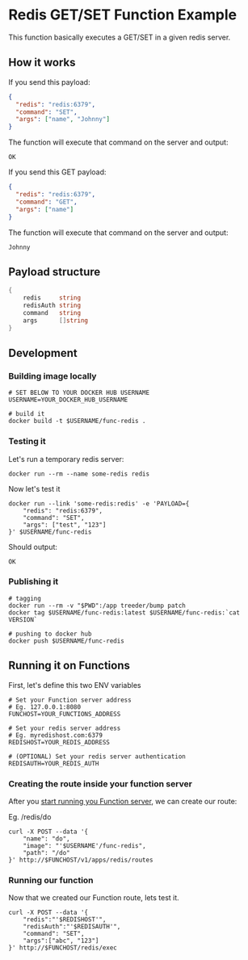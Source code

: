 # Redis GET/SET Function Example

This function basically executes a GET/SET in a given redis server.

## How it works

If you send this payload:

```json
{
  "redis": "redis:6379",
  "command": "SET",
  "args": ["name", "Johnny"] 
}
```

The function will execute that command on the server and output:

```
OK
```

If you send this GET payload:

```json
{
  "redis": "redis:6379",
  "command": "GET",
  "args": ["name"] 
}
```

The function will execute that command on the server and output:

```
Johnny
```

## Payload structure

```go
{
	redis     string
	redisAuth string
	command   string
	args      []string
}
```

## Development

### Building image locally

```
# SET BELOW TO YOUR DOCKER HUB USERNAME
USERNAME=YOUR_DOCKER_HUB_USERNAME

# build it
docker build -t $USERNAME/func-redis .
```

### Testing it

Let's run a temporary redis server:

```
docker run --rm --name some-redis redis
```

Now let's test it

```
docker run --link 'some-redis:redis' -e 'PAYLOAD={
    "redis": "redis:6379",
    "command": "SET",
    "args": ["test", "123"]
}' $USERNAME/func-redis
```

Should output:

```
OK
```

### Publishing it

```
# tagging
docker run --rm -v "$PWD":/app treeder/bump patch
docker tag $USERNAME/func-redis:latest $USERNAME/func-redis:`cat VERSION`

# pushing to docker hub
docker push $USERNAME/func-redis
```

## Running it on Functions

First, let's define this two ENV variables

```
# Set your Function server address
# Eg. 127.0.0.1:8080
FUNCHOST=YOUR_FUNCTIONS_ADDRESS

# Set your redis server address
# Eg. myredishost.com:6379
REDISHOST=YOUR_REDIS_ADDRESS

# (OPTIONAL) Set your redis server authentication
REDISAUTH=YOUR_REDIS_AUTH
```

### Creating the route inside your function server

After you [start running you Function server](#), we can create our route:

Eg. /redis/do

```
curl -X POST --data '{
    "name": "do",
    "image": "'$USERNAME'/func-redis",
    "path": "/do"
}' http://$FUNCHOST/v1/apps/redis/routes
```

### Running our function

Now that we created our Function route, lets test it.

```
curl -X POST --data '{
    "redis":"'$REDISHOST'",
    "redisAuth":"'$REDISAUTH'",
    "command": "SET",
    "args":["abc", "123"]
}' http://$FUNCHOST/redis/exec
```